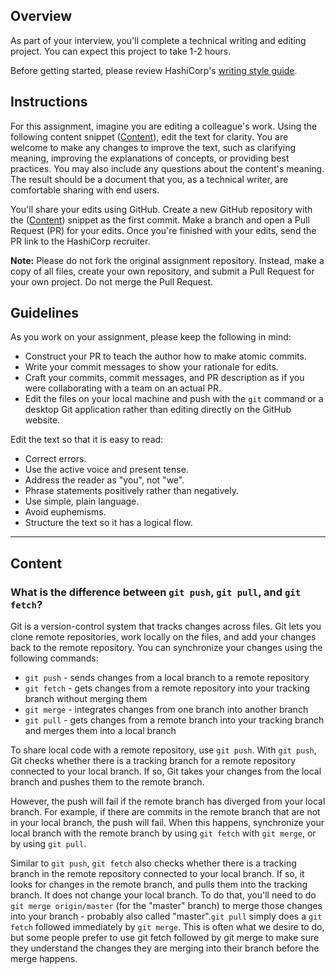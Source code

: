 ## Overview

As part of your interview, you'll complete a technical writing and editing project. You can expect this project to take 1-2 hours.

Before getting started, please review HashiCorp's [writing style guide](../styling-guide-snippet.md).

## Instructions

For this assignment, imagine you are editing a colleague's work. Using the following content snippet ([Content](#content)), edit the text for clarity. You are welcome to make any changes to improve the text, such as clarifying meaning, improving the explanations of concepts, or providing best practices. You may also include any questions about the content's meaning. The result should be a document that you, as a technical writer, are comfortable sharing with end users.

You'll share your edits using GitHub. Create a new GitHub repository with the ([Content](#content)) snippet as the first commit. Make a branch and open a Pull Request (PR) for your edits. Once you're finished with your edits, send the PR link to the HashiCorp recruiter.

**Note:** Please do not fork the original assignment repository. Instead, make a copy of all files, create your own repository, and submit a Pull Request for your own project. Do not merge the Pull Request.

## Guidelines

As you work on your assignment, please keep the following in mind:

- Construct your PR to teach the author how to make atomic commits.
- Write your commit messages to show your rationale for edits.
- Craft your commits, commit messages, and PR description as if you were collaborating with a team on an actual PR.
- Edit the files on your local machine and push with the `git` command or a desktop Git application rather than editing directly on the GitHub website.

Edit the text so that it is easy to read:
- Correct errors.
- Use the active voice and present tense.
- Address the reader as "you", not "we".
- Phrase statements positively rather than negatively.
- Use simple, plain language. 
- Avoid euphemisms.
- Structure the text so it has a logical flow. 

---

## Content

### What is the difference between `git push`, `git pull`, and `git fetch`?

Git is a version-control system that tracks changes across files. Git lets you clone remote repositories, work locally on the files, and add your changes back to the remote repository. You can synchronize your changes using the following commands:

- `git push` - sends changes from a local branch to a remote repository
- `git fetch` - gets changes from a remote repository into your tracking branch without merging them
- `git merge` - integrates changes from one branch into another branch
- `git pull` - gets changes from a remote branch into your tracking branch and merges them into a local branch

To share local code with a remote repository, use `git push`. With `git push`, Git checks whether there is a tracking branch for a remote repository connected to your local branch. If so, Git takes your changes from the local branch and pushes them to the remote branch. 

However, the push will fail if the remote branch has diverged from your local branch. For example, if there are commits in the remote branch that are not in your local branch, the push will fail. When this happens, synchronize your local branch with the remote branch by using `git fetch` with `git merge`, or by using `git pull`. 

Similar to `git push`, `git fetch` also checks whether there is a tracking branch in the remote repository connected to your local branch. If so, it looks for changes in the remote branch, and pulls them into the tracking branch. It does not change your local branch. To do that, you'll need to do `git merge origin/master` (for the "master" branch) to merge those changes into your branch - probably also called "master".`git pull` simply does a `git fetch` followed immediately by `git merge`. This is often what we desire to do, but some people prefer to use git fetch followed by git merge to make sure they understand the changes they are merging into their branch before the merge happens.
